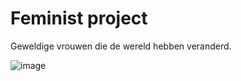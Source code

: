 # Feminist project
Geweldige vrouwen die de wereld hebben veranderd.

![image](https://user-images.githubusercontent.com/69724530/179364849-d4f35898-ba80-4463-b4ca-8af6c515eb88.png)


